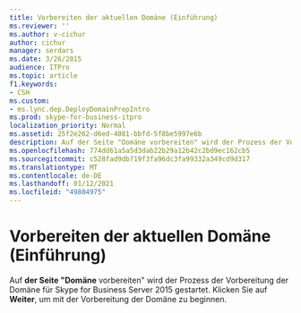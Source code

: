 ```yaml
---
title: Vorbereiten der aktuellen Domäne (Einführung)
ms.reviewer: ''
ms.author: v-cichur
author: cichur
manager: serdars
ms.date: 3/26/2015
audience: ITPro
ms.topic: article
f1.keywords:
- CSH
ms.custom:
- ms.lync.dep.DeployDomainPrepIntro
ms.prod: skype-for-business-itpro
localization_priority: Normal
ms.assetid: 25f2e262-d6ed-4081-bbfd-5f8be5997e6b
description: Auf der Seite "Domäne vorbereiten" wird der Prozess der Vorbereitung der Domäne für Skype for Business Server 2015 gestartet. Klicken Sie auf Weiter, um mit der Vorbereitung der Domäne zu beginnen.
ms.openlocfilehash: 774dd61a5a5d3dab22b29a12b42c2bd9ec162cb5
ms.sourcegitcommit: c528fad9db719f3fa96dc3fa99332a349cd9d317
ms.translationtype: MT
ms.contentlocale: de-DE
ms.lasthandoff: 01/12/2021
ms.locfileid: "49804975"
---
```

# <a name="prepare-current-domain-intro"></a>Vorbereiten der aktuellen Domäne (Einführung)
 
Auf **der Seite "Domäne** vorbereiten" wird der Prozess der Vorbereitung der Domäne für Skype for Business Server 2015 gestartet. Klicken Sie auf **Weiter**, um mit der Vorbereitung der Domäne zu beginnen.
  

